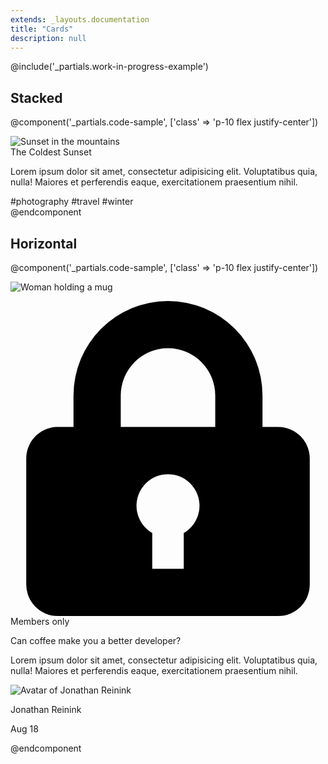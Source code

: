 ```yaml
---
extends: _layouts.documentation
title: "Cards"
description: null
---
```


@include('_partials.work-in-progress-example')

## Stacked

@component('_partials.code-sample', ['class' => 'p-10 flex justify-center'])
<div class="max-w-sm rounded overflow-hidden shadow-lg">
    <img class="w-full" src="{{ $page->baseUrl }}/img/card-top.jpg" alt="Sunset in the mountains">
    <div class="px-6 py-4">
        <div class="font-bold text-xl mb-2">The Coldest Sunset</div>
        <p class="text-grey-darker text-base">
            Lorem ipsum dolor sit amet, consectetur adipisicing elit. Voluptatibus quia, nulla! Maiores et perferendis eaque, exercitationem praesentium nihil.
        </p>
    </div>
    <div class="px-6 py-4">
        <span class="inline-block bg-grey-lighter rounded-full px-3 py-1 text-sm font-semibold text-grey-darker mr-2">#photography</span>
        <span class="inline-block bg-grey-lighter rounded-full px-3 py-1 text-sm font-semibold text-grey-darker mr-2">#travel</span>
        <span class="inline-block bg-grey-lighter rounded-full px-3 py-1 text-sm font-semibold text-grey-darker">#winter</span>
    </div>
</div>
@endcomponent

## Horizontal

@component('_partials.code-sample', ['class' => 'p-10 flex justify-center'])
<div class="max-w-md flex">
    <div class="rounded rounded-l w-128 text-center overflow-hidden">
        <img class="block h-64" src="{{ $page->baseUrl }}/img/card-left.jpg" alt="Woman holding a mug">
    </div>
    <div class="border-t border-r border-b border-grey-light rounded rounded-r p-4 flex flex-col justify-between">
        <div>
            <p class="text-sm text-grey-dark flex items-center">
                <svg class="text-grey w-3 h-3 mr-2" xmlns="http://www.w3.org/2000/svg" viewBox="0 0 20 20"><path d="M4 8V6a6 6 0 1 1 12 0v2h1a2 2 0 0 1 2 2v8a2 2 0 0 1-2 2H3a2 2 0 0 1-2-2v-8c0-1.1.9-2 2-2h1zm5 6.73V17h2v-2.27a2 2 0 1 0-2 0zM7 6v2h6V6a3 3 0 0 0-6 0z"/></svg>
                Members only
            </p>
            <div class="text-black font-bold text-xl mb-2">Can coffee make you a better developer?</div>
            <p class="text-grey-darker text-base">Lorem ipsum dolor sit amet, consectetur adipisicing elit. Voluptatibus quia, nulla! Maiores et perferendis eaque, exercitationem praesentium nihil.</p>
        </div>
        <div class="flex items-center">
            <img class="w-10 h-10 rounded-full mr-4" src="https://pbs.twimg.com/profile_images/885868801232961537/b1F6H4KC_400x400.jpg" alt="Avatar of Jonathan Reinink">
            <div class="text-sm">
                <p class="text-black leading-none">Jonathan Reinink</p>
                <p class="text-grey-dark">Aug 18</p>
            </div>
        </div>
    </div>
</div>
@endcomponent
